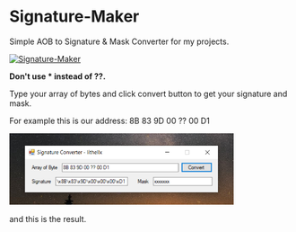 # Signature-Maker
Simple AOB to Signature & Mask Converter for my projects.

[![Signature-Maker](https://img.shields.io/github/downloads/lithellx/Signature-Maker/total?style=for-the-badge&label=Signature%20Maker%20Downloads&color=red)]()

**Don't use * instead of ??.**

Type your array of bytes and click convert button to get your signature and mask.

For example this is our address:
8B 83 9D 00 ?? 00 D1

<img src="/Images/sigconv.png" width="400"/>

and this is the result.
